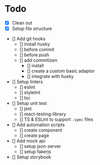 # Todo

- [x] Clean out
- [x] Setup file structure
- [] Add git hooks
  - [] install husky
  - [] before commit
  - [] before push
  - [] add commitizen
    - [] install
    - [] create a custom basic adaptor
    - [] integrate with husky
- [] Setup linters
  - [] eslint
  - [] stylelint
  - [] tsc
- [] Setup unit test
  - [] jest
  - [] react-testing-library
  - [] TS & ESLint to support `.spec` files
- [] Add automation scripts
  - [] create component
  - [] create page
- [] Add mock api
  - [] setup json-server
  - [] setup fakerjs
- [] Setup storybook
